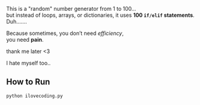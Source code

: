 This is a "random" number generator from 1 to 100...  
but instead of loops, arrays, or dictionaries, it uses **100 `if/elif` statements**.  Duh.......

Because sometimes, you don’t need *efficiency*,  
you need **pain**.

thank me later <3

I hate myself too..
## How to Run
```bash
python ilovecoding.py

